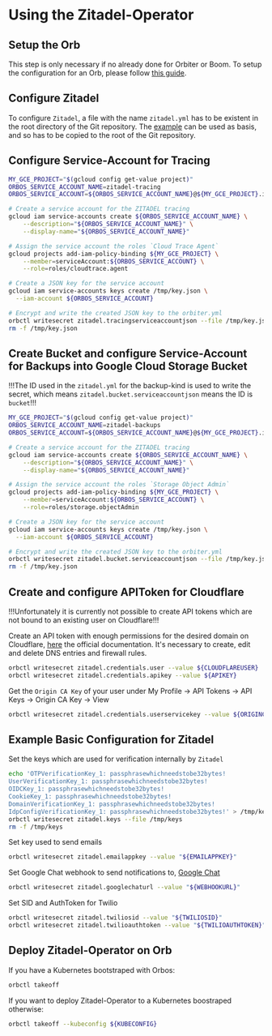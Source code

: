 # Using the Zitadel-Operator

## Setup the Orb

This step is only necessary if no already done for Orbiter or Boom.
To setup the configuration for an Orb, please follow [this guide](../orb/orb.md).

## Configure Zitadel

To configure `Zitadel`, a file with the name `zitadel.yml` has to be existent in the root directory of the Git repository.
The [example](../../examples/zitadel/zitadel.yml) can be used as basis, and so has to be copied to the root of the Git repository. 

## Configure Service-Account for Tracing

```bash
MY_GCE_PROJECT="$(gcloud config get-value project)"
ORBOS_SERVICE_ACCOUNT_NAME=zitadel-tracing
ORBOS_SERVICE_ACCOUNT=${ORBOS_SERVICE_ACCOUNT_NAME}@${MY_GCE_PROJECT}.iam.gserviceaccount.com

# Create a service account for the ZITADEL tracing 
gcloud iam service-accounts create ${ORBOS_SERVICE_ACCOUNT_NAME} \
    --description="${ORBOS_SERVICE_ACCOUNT_NAME}" \
    --display-name="${ORBOS_SERVICE_ACCOUNT_NAME}"

# Assign the service account the roles `Cloud Trace Agent`
gcloud projects add-iam-policy-binding ${MY_GCE_PROJECT} \
    --member=serviceAccount:${ORBOS_SERVICE_ACCOUNT} \
    --role=roles/cloudtrace.agent

# Create a JSON key for the service account
gcloud iam service-accounts keys create /tmp/key.json \
  --iam-account ${ORBOS_SERVICE_ACCOUNT}

# Encrypt and write the created JSON key to the orbiter.yml
orbctl writesecret zitadel.tracingserviceaccountjson --file /tmp/key.json
rm -f /tmp/key.json
```

## Create Bucket and configure Service-Account for Backups into Google Cloud Storage Bucket

!!!The ID used in the `zitadel.yml` for the backup-kind is used to write the secret, which means `zitadel.bucket.serviceaccountjson` means the ID is `bucket`!!!

```bash
MY_GCE_PROJECT="$(gcloud config get-value project)"
ORBOS_SERVICE_ACCOUNT_NAME=zitadel-backups
ORBOS_SERVICE_ACCOUNT=${ORBOS_SERVICE_ACCOUNT_NAME}@${MY_GCE_PROJECT}.iam.gserviceaccount.com

# Create a service account for the ZITADEL tracing 
gcloud iam service-accounts create ${ORBOS_SERVICE_ACCOUNT_NAME} \
    --description="${ORBOS_SERVICE_ACCOUNT_NAME}" \
    --display-name="${ORBOS_SERVICE_ACCOUNT_NAME}"

# Assign the service account the roles `Storage Object Admin`
gcloud projects add-iam-policy-binding ${MY_GCE_PROJECT} \
    --member=serviceAccount:${ORBOS_SERVICE_ACCOUNT} \
    --role=roles/storage.objectAdmin

# Create a JSON key for the service account
gcloud iam service-accounts keys create /tmp/key.json \
  --iam-account ${ORBOS_SERVICE_ACCOUNT}

# Encrypt and write the created JSON key to the orbiter.yml
orbctl writesecret zitadel.bucket.serviceaccountjson --file /tmp/key.json
rm -f /tmp/key.json
```

## Create and configure APIToken for Cloudflare

!!!Unfortunately it is currently not possible to create API tokens which are not bound to an existing user on Cloudflare!!!

Create an API token with enough permissions for the desired domain on Cloudflare, [here](https://developers.cloudflare.com/api/tokens/create) the official documentation.
It's necessary to create, edit and delete DNS entries and firewall rules.

```bash
orbctl writesecret zitadel.credentials.user --value ${CLOUDFLAREUSER}
orbctl writesecret zitadel.credentials.apikey --value ${APIKEY}
```

Get the `Origin CA Key` of your user under My Profile -> API Tokens -> API Keys -> Origin CA Key -> View

```bash
orbctl writesecret zitadel.credentials.userservicekey --value ${ORIGINCAKEY}
```

## Example Basic Configuration for Zitadel

Set the keys which are used for verification internally by `Zitadel`

```bash
echo 'OTPVerificationKey_1: passphrasewhichneedstobe32bytes!
UserVerificationKey_1: passphrasewhichneedstobe32bytes!
OIDCKey_1: passphrasewhichneedstobe32bytes!
CookieKey_1: passphrasewhichneedstobe32bytes!
DomainVerificationKey_1: passphrasewhichneedstobe32bytes!
IdpConfigVerificationKey_1: passphrasewhichneedstobe32bytes!' > /tmp/keys
orbctl writesecret zitadel.keys --file /tmp/keys
rm -f /tmp/keys
```

Set key used to send emails

```bash
orbctl writesecret zitadel.emailappkey --value "${EMAILAPPKEY}"
```

Set Google Chat webhook to send notifications to, [Google Chat](https://developers.google.com/hangouts/chat/how-tos/webhooks)

```bash
orbctl writesecret zitadel.googlechaturl --value "${WEBHOOKURL}"
```

Set SID and AuthToken for Twilio

```bash
orbctl writesecret zitadel.twiliosid --value "${TWILIOSID}"
orbctl writesecret zitadel.twilioauthtoken --value "${TWILIOAUTHTOKEN}"
```

## Deploy Zitadel-Operator on Orb

If you have a Kubernetes bootstraped with Orbos:

```bash
orbctl takeoff
```

If you want to deploy Zitadel-Operator to a Kubernetes boostraped otherwise:

```bash
orbctl takeoff --kubeconfig ${KUBECONFIG}
```


